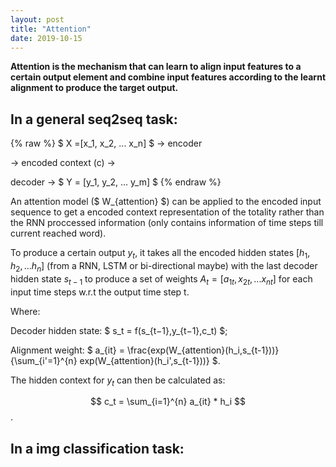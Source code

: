 ```yaml
---
layout: post
title: "Attention"
date: 2019-10-15
---
```


**Attention is the mechanism that can learn to align input features to a certain output element and combine input features according to the learnt alignment to produce the target output.**

## In a general seq2seq task: 

{% raw %}
  $ X =[x_1, x_2, ... x_n] $ -> encoder 
  
  -> encoded context (c) -> 
  
  decoder -> $ Y = [y_1, y_2, ... y_m] $
{% endraw %}

An attention model ($ W_{attention} $) can be applied to the encoded input sequence to get a encoded context representation of the totality rather than the RNN proccessed information (only contains information of time steps till current reached word).

To produce a certain output $y_t$, it takes all the encoded hidden states $[h_1, h_2, ... h_n]$ (from a RNN, LSTM or bi-directional maybe) with the last decoder hidden state  $s_{t-1}$ to produce a set of weights $A_t =[a_{1t}, x_{2t}, ... x_{nt}]$ for each input time steps w.r.t the output time step t.

Where:

Decoder hidden state: $ s_t = f(s_{t−1},y_{t−1},c_t) $;

Alignment weight: $ a_{it} = \frac{exp(W_{attention}(h_i,s_{t-1}))}{\sum_{i'=1}^{n} exp(W_{attention}(h_i',s_{t-1}))} $.

The hidden context for $y_t$ can then be calculated as:

$$ c_t = \sum_{i=1}^{n} a_{it} * h_i $$.

## In a img classification task: 
